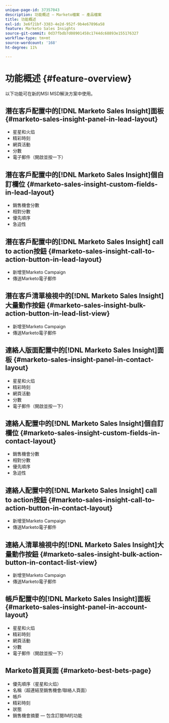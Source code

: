 ```yaml
---
unique-page-id: 37357043
description: 功能概述 — Marketo檔案 — 產品檔案
title: 功能概述
exl-id: 3e6f21bf-3383-4e2d-952f-9b4e67896a58
feature: Marketo Sales Insights
source-git-commit: 0d37fbdb7d08901458c1744dc68893e155176327
workflow-type: tm+mt
source-wordcount: '168'
ht-degree: 11%

---
```


# 功能概述 {#feature-overview}

以下功能可在新的MSI MSD解決方案中使用。

## 潛在客戶配置中的[!DNL Marketo Sales Insight]面板  {#marketo-sales-insight-panel-in-lead-layout}

* 星星和火焰
* 精彩時刻
* 網頁活動
* 分數
* 電子郵件（開啟並按一下）

## 潛在客戶配置中的[!DNL Marketo Sales Insight]個自訂欄位  {#marketo-sales-insight-custom-fields-in-lead-layout}

* 銷售機會分數
* 相對分數
* 優先順序
* 急迫性

## 潛在客戶配置中的[!DNL Marketo Sales Insight] call to action按鈕  {#marketo-sales-insight-call-to-action-button-in-lead-layout}

* 新增至Marketo Campaign
* 傳送Marketo電子郵件

## 潛在客戶清單檢視中的[!DNL Marketo Sales Insight]大量動作按鈕  {#marketo-sales-insight-bulk-action-button-in-lead-list-view}

* 新增至Marketo Campaign
* 傳送Marketo電子郵件

## 連絡人版面配置中的[!DNL Marketo Sales Insight]面板  {#marketo-sales-insight-panel-in-contact-layout}

* 星星和火焰
* 精彩時刻
* 網頁活動
* 分數
* 電子郵件（開啟並按一下）

## 連絡人配置中的[!DNL Marketo Sales Insight]個自訂欄位  {#marketo-sales-insight-custom-fields-in-contact-layout}

* 銷售機會分數
* 相對分數
* 優先順序
* 急迫性

## 連絡人配置中的[!DNL Marketo Sales Insight] call to action按鈕  {#marketo-sales-insight-call-to-action-button-in-contact-layout}

* 新增至Marketo Campaign
* 傳送Marketo電子郵件

## 連絡人清單檢視中的[!DNL Marketo Sales Insight]大量動作按鈕  {#marketo-sales-insight-bulk-action-button-in-contact-list-view}

* 新增至Marketo Campaign
* 傳送Marketo電子郵件

## 帳戶配置中的[!DNL Marketo Sales Insight]面板 {#marketo-sales-insight-panel-in-account-layout}

* 星星和火焰
* 精彩時刻
* 網頁活動
* 分數
* 電子郵件（開啟並按一下）

## Marketo首頁頁面 {#marketo-best-bets-page}

* 優先順序（星星和火焰）
* 名稱（超連結至銷售機會/聯絡人頁面）
* 帳戶
* 精彩時刻
* 狀態
* 銷售機會摘要 — 包含訂閱IM的功能
